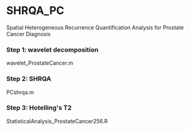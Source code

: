 # SHRQA_PC
Spatial Heterogeneous Recurrence Quantification Analysis for Prostate Cancer Diagnosis
### Step 1: wavelet decomposition  
wavelet_ProstateCancer.m
### Step 2: SHRQA
PCshrqa.m
### Step 3: Hotelling's T2
StatisticalAnalysis_ProstateCancer256.R
